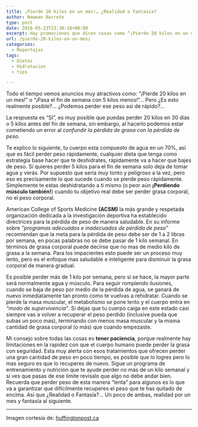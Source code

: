 ```yaml
---
title: ¡Pierde 20 kilos en un mes!… ¿Realidad o Fantasia?
author: Newman Barreto
type: post
date: 2016-05-23T23:30:18+00:00
excerpt: Hay promociones que dicen cosas como “¡Pierde 20 kilos en un mes!” o “¡Pasa el fin de semana con 5 kilos menos!”… Descubre que tan cierto es eso
url: /pierde-20-kilos-en-un-mes/
categories:
  - Reportajes
tags:
  - Dietas
  - Hidratacion
  - tips

---
```

<span class="main-paragraph">Todo el tiempo vemos anuncios muy atractivos como: “¡Pierde 20 kilos en un mes!” o “¡Pasa el fin de semana con 5 kilos menos!”… Pero ¿Es esto realmente posible?… ¿Podemos perder ese peso así de rápido?…</span>

La respuesta es “SI”, es muy posible que puedas perder 20 kilos en 30 días o 5 kilos antes del fin de semana, sin embargo, al hacerlo podemos estar cometiendo un error al _confundir la pérdida de grasa con la pérdida de peso_.

Te explico lo siguiente, tu cuerpo esta compuesto de agua en un 70%, así que es fácil perder peso rápidamente, cualquier dieta que tenga como estrategia base hacer que te deshidrates, rápidamente va a hacer que bajes de peso. Si quieres perder 5 kilos para el fin de semana solo deja de tomar agua y verás. Por supuesto que sería muy tonto y peligroso a la vez, pero eso es precisamente lo que sucede cuando se pierde peso rápidamente. Simplemente te estas deshidratando a ti mismo (o peor aún **¡Perdiendo músculo también!**) cuando tu objetivo real debe ser perder grasa corporal, no el peso corporal.

American College of Sports Medicine **(ACSM)** la más grande y respetada organización dedicada a la investigación deportiva ha establecido directrices para la pérdida de peso de manera saludable. En su informe sobre _&#8220;programas adecuados e inadecuados de pérdida de peso&#8221;_ recomiendan que la meta para la pérdida de peso debe ser de 1 a 2 libras por semana, en pocas palabras no se debe pasar de 1 kilo semanal. En términos de grasa corporal puede decirse que no mas de medio kilo de grasa a la semana. Para los impacientes esto puede ser un proceso muy lento, pero es el enfoque mas saludable e inteligente para disminuir la grasa corporal de manera gradual.

Es posible perder más de 1 kilo por semana, pero si se hace, la mayor parte será normalmente agua y músculo. Para seguir rompiendo ilusiones, cuando se baja de peso por medio de la pérdida de agua, se ganará de nuevo inmediatamente tan pronto como te vuelvas a rehidratar. Cuando se pierde la masa muscular, el metabolismo se pone lento y el cuerpo entra en _&#8220;modo de supervivencia&#8221;_. Si dejas que tu cuerpo caiga en este estado casi siempre vas a volver a recuperar el peso perdido (inclusive pueda que subas un poco mas), terminando con menos masa muscular y la misma cantidad de grasa corporal (o más) que cuando empezaste.

Mi consejo sobre todas las cosas es **tener paciencia**, porque realmente hay limitaciones en la rapidez con que el cuerpo humano puede perder la grasa con seguridad. Esta muy alerta con esos tratamientos que ofrecen perder una gran cantidad de peso en poco tiempo, es posible que lo logres pero lo mas seguro es que lo recuperes de nuevo. Sigue un programa de entrenamiento y nutrición que te ayude perder no más de un kilo semanal y si ves que pasas de ese límite revísalo que algo no debe andar bien. Recuerda que perder peso de esta manera “lenta” para algunos es lo que va a garantizar que difícilmente recuperes el peso que te has quitado de encima. Así que ¿Realidad o Fantasía?… Un poco de ambas, realidad por un mes y fantasía al siguiente.

* * *

Imagen cortesía de: <a href="http://www.huffingtonpost.ca/2013/12/09/year-in-review-2013-bigge_n_4412303.html" target="_blank">huffingtonpost.ca</a>